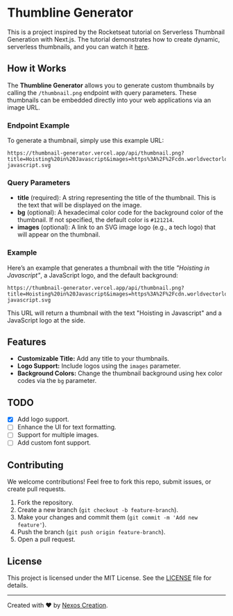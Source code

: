 # Thumbline Generator

This is a project inspired by the Rocketseat tutorial on Serverless Thumbnail Generation with Next.js. The tutorial demonstrates how to create dynamic, serverless thumbnails, and you can watch it [here](https://www.youtube.com/watch?v=qvetoR6V5ic).

## How it Works

The **Thumbline Generator** allows you to generate custom thumbnails by calling the `/thumbnail.png` endpoint with query parameters. These thumbnails can be embedded directly into your web applications via an image URL.

### Endpoint Example

To generate a thumbnail, simply use this example URL:

```
https://thumbnail-generator.vercel.app/api/thumbnail.png?title=Hoisting%20in%20Javascript&images=https%3A%2F%2Fcdn.worldvectorlogo.com%2Flogos%2Flogo-javascript.svg
```

### Query Parameters

- **title** (required): A string representing the title of the thumbnail. This is the text that will be displayed on the image.
- **bg** (optional): A hexadecimal color code for the background color of the thumbnail. If not specified, the default color is `#121214`.
- **images** (optional): A link to an SVG image logo (e.g., a tech logo) that will appear on the thumbnail.

### Example

Here’s an example that generates a thumbnail with the title *"Hoisting in Javascript"*, a JavaScript logo, and the default background:

```
https://thumbnail-generator.vercel.app/api/thumbnail.png?title=Hoisting%20in%20Javascript&images=https%3A%2F%2Fcdn.worldvectorlogo.com%2Flogos%2Flogo-javascript.svg
```

This URL will return a thumbnail with the text "Hoisting in Javascript" and a JavaScript logo at the side.

## Features

- **Customizable Title:** Add any title to your thumbnails.
- **Logo Support:** Include logos using the `images` parameter.
- **Background Colors:** Change the thumbnail background using hex color codes via the `bg` parameter.

## TODO

- [x] Add logo support.
- [ ] Enhance the UI for text formatting.
- [ ] Support for multiple images.
- [ ] Add custom font support.

## Contributing

We welcome contributions! Feel free to fork this repo, submit issues, or create pull requests.

1. Fork the repository.
2. Create a new branch (`git checkout -b feature-branch`).
3. Make your changes and commit them (`git commit -m 'Add new feature'`).
4. Push the branch (`git push origin feature-branch`).
5. Open a pull request.

## License

This project is licensed under the MIT License. See the [LICENSE](LICENSE) file for details.

---

Created with ❤️ by [Nexos Creation](https://github.com/nexoscreation).